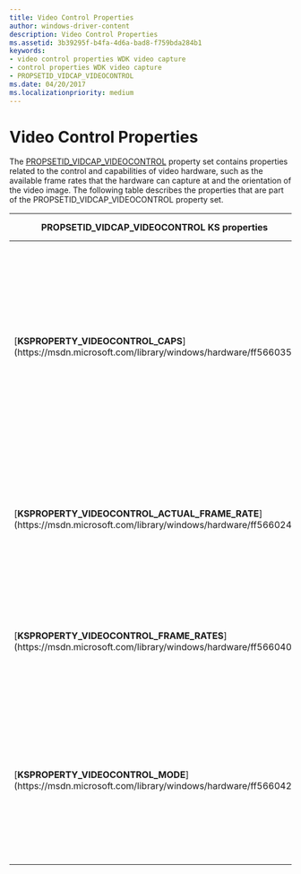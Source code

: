 ```yaml
---
title: Video Control Properties
author: windows-driver-content
description: Video Control Properties
ms.assetid: 3b39295f-b4fa-4d6a-bad8-f759bda284b1
keywords:
- video control properties WDK video capture
- control properties WDK video capture
- PROPSETID_VIDCAP_VIDEOCONTROL
ms.date: 04/20/2017
ms.localizationpriority: medium
---
```


# Video Control Properties


The [PROPSETID\_VIDCAP\_VIDEOCONTROL](https://msdn.microsoft.com/library/windows/hardware/ff568120) property set contains properties related to the control and capabilities of video hardware, such as the available frame rates that the hardware can capture at and the orientation of the video image. The following table describes the properties that are part of the PROPSETID\_VIDCAP\_VIDEOCONTROL property set.

<table>
<colgroup>
<col width="50%" />
<col width="50%" />
</colgroup>
<thead>
<tr class="header">
<th>PROPSETID_VIDCAP_VIDEOCONTROL KS properties</th>
<th>Property description</th>
</tr>
</thead>
<tbody>
<tr class="odd">
<td><p>[<strong>KSPROPERTY_VIDEOCONTROL_CAPS</strong>](https://msdn.microsoft.com/library/windows/hardware/ff566035)</p></td>
<td><p>Returns information on the capabilities of the video stream, such as image orientation and triggering acquisition of a frame of video from the stream.</p></td>
</tr>
<tr class="even">
<td><p>[<strong>KSPROPERTY_VIDEOCONTROL_ACTUAL_FRAME_RATE</strong>](https://msdn.microsoft.com/library/windows/hardware/ff566024)</p></td>
<td><p>Returns the actual frame rate for which the hardware is streaming video for a specific pin.</p></td>
</tr>
<tr class="odd">
<td><p>[<strong>KSPROPERTY_VIDEOCONTROL_FRAME_RATES</strong>](https://msdn.microsoft.com/library/windows/hardware/ff566040)</p></td>
<td><p>Returns the number of available frame rates that the device can stream video at.</p></td>
</tr>
<tr class="even">
<td><p>[<strong>KSPROPERTY_VIDEOCONTROL_MODE</strong>](https://msdn.microsoft.com/library/windows/hardware/ff566042)</p></td>
<td><p>Controls the modes for a video stream, such as image flipping and triggering acquisition of a frame of video from the stream.</p></td>
</tr>
</tbody>
</table>

 

 

 




